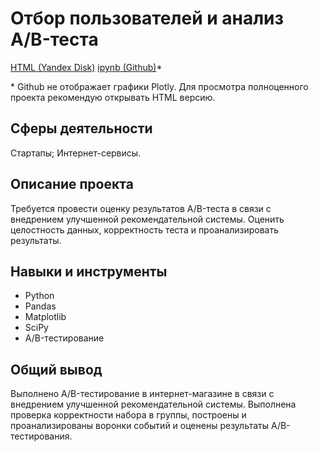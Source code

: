 # Отбор пользователей и анализ A/B-теста

[HTML (Yandex Disk)](https://disk.yandex.ru/d/WidH4iPE4UPHHQ) [ipynb (Github)](https://github.com/ArtemRybalko/Portfolio/blob/master/AB%20Test/10_ABtest_user_prep_project-Copy1.ipynb)*

\* Github не отображает графики Plotly. Для просмотра полноценного проекта рекомендую открывать HTML версию.

## Сферы деятельности

Стартапы; Интернет-сервисы.

## Описание проекта

Требуется провести оценку результатов A/B-теста в связи с внедрением улучшенной рекомендательной системы. Оценить целостность данных, корректность теста и проанализировать результаты.

## Навыки и инструменты

* Python
* Pandas
* Matplotlib
* SciPy
* A/B-тестирование

## Общий вывод

Выполнено A/B-тестирование в интернет-магазине в связи с внедрением улучшенной рекомендательной системы. Выполнена проверка корректности набора в группы, построены и проанализированы воронки событий и оценены результаты A/B-тестирования.
